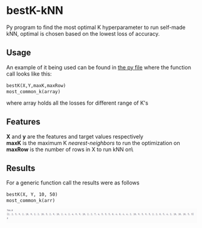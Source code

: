 # bestK-kNN
Py program to find the most optimal K hyperparameter to run self-made kNN, optimal is chosen based on the lowest loss of accuracy.
## Usage ##

An example of it being used can be found in [the py file](bestK.py) where the function call looks like this:
```
bestK(X,Y,maxK,maxRow)
most_common_k(array)
```
where array holds all the losses for different range of K's

## Features ##
**X** and **y** are the features and target values respectively\
**maxK** is the maximum K *nearest-neighbors* to run the optimization on\
**maxRow** is the number of rows in X to run kNN on\

## Results ##
For a generic function call the results were as follows
```
bestK(X, Y, 10, 50)
most_common_k(arr)
```

<p align="center">
  <img src="bestK.PNG">
</p>
